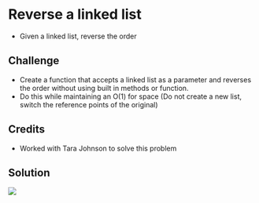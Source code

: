 # Reverse a linked list

- Given a linked list, reverse the order

## Challenge

- Create a function that accepts a linked list as a parameter and reverses the order without using built in methods or function.
- Do this while maintaining an O(1) for space (Do not create a new list, switch the reference points of the original)

## Credits

- Worked with Tara Johnson to solve this problem

## Solution

![](../assets/whiteboard-10.jpg)